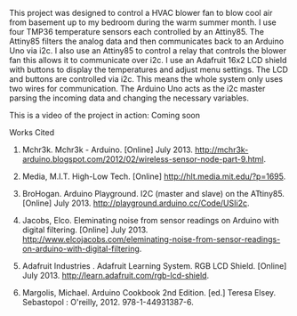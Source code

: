 This project was designed to control a HVAC blower fan to blow cool air from basement up to my bedroom during the warm summer month. I use four TMP36 temperature sensors each controlled by an Attiny85. The Attiny85 filters the analog data and then communicates back to an Arduino Uno via i2c. I also use an Attiny85 to control a relay that controls the blower fan this allows it to communicate over i2c. I use an Adafruit 16x2 LCD shield with buttons to display the temperatures and adjust menu settings. The LCD and buttons are controlled via i2c. This means the whole system only uses two wires for communication.  The Arduino Uno acts as the i2c master parsing the incoming data and changing the necessary variables. 

This is a video of the project in action: Coming soon

Works Cited

1. Mchr3k. Mchr3k - Arduino. [Online] July 2013.                                                                             http://mchr3k-arduino.blogspot.com/2012/02/wireless-sensor-node-part-9.html.

2. Media, M.I.T. High-Low Tech. [Online] http://hlt.media.mit.edu/?p=1695.

3. BroHogan. Arduino Playground. I2C (master and slave) on the ATtiny85. [Online] July 2013.                                 http://playground.arduino.cc/Code/USIi2c.

4. Jacobs, Elco. Eleminating noise from sensor readings on Arduino with digital filtering. [Online] July 2013.               http://www.elcojacobs.com/eleminating-noise-from-sensor-readings-on-arduino-with-digital-filtering.

5. Adafruit Industries . Adafruit Learning System. RGB LCD Shield. [Online] July 2013.                                       http://learn.adafruit.com/rgb-lcd-shield.

6. Margolis, Michael. Arduino Cookbook 2nd Edition. [ed.] Teresa Elsey. Sebastopol : O'reilly, 2012. 978-1-44931387-6.

